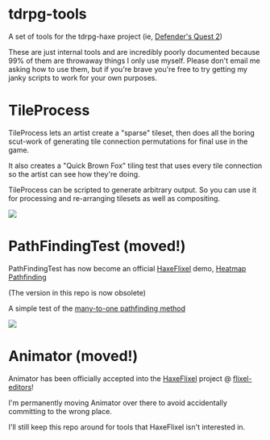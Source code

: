 tdrpg-tools
===========

A set of tools for the tdrpg-haxe project (ie, [Defender's Quest 2](http://www.defendersquest.com/2/))

These are just internal tools and are incredibly poorly documented because 99% of them are throwaway things I only use myself. Please don't email me asking how to use them, but if you're brave you're free to try getting my janky scripts to work for your own purposes.

# TileProcess

TileProcess lets an artist create a "sparse" tileset, then does all the boring scut-work of generating tile connection permutations for final use in the game.

It also creates a "Quick Brown Fox" tiling test that uses every tile connection so the artist can see how they're doing.

TileProcess can be scripted to generate arbitrary output. So you can use it for processing and re-arranging tilesets as well as compositing.

![](https://raw.githubusercontent.com/larsiusprime/tdrpg-tools/master/TileProcess/LOOKATME.png)


# PathFindingTest (moved!)
PathFindingTest has now become an official [HaxeFlixel](http://github.com/HaxeFlixel) demo, [Heatmap Pathfinding](https://github.com/HaxeFlixel/flixel-demos/tree/dev/Features/HeatmapPathfinding)

(The version in this repo is now obsolete)

A simple test of the [many-to-one pathfinding method](http://gamasutra.com/blogs/TylerGlaiel/20121007/178966/Some_experiments_in_pathfinding__AI.php)

![](http://raw.github.com/larsiusprime/tdrpg-tools/master/PathFindingTest/screenshot.png)


# Animator (moved!)
Animator has been officially accepted into the [HaxeFlixel](http://github.com/HaxeFlixel) project @ [flixel-editors](http://github.com/HaxeFlixel/flixel-editors)! 

I'm permanently moving Animator over there to avoid accidentally committing to the wrong place. 

I'll still keep this repo around for tools that HaxeFlixel isn't interested in.
